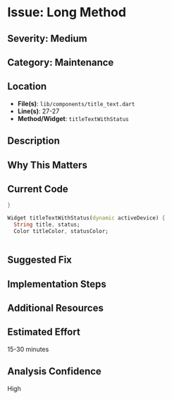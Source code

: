 # Issue: Long Method

## Severity: Medium

## Category: Maintenance

## Location
- **File(s)**: `lib/components/title_text.dart`
- **Line(s)**: 27-27
- **Method/Widget**: `titleTextWithStatus`

## Description


## Why This Matters


## Current Code
```dart
}

Widget titleTextWithStatus(dynamic activeDevice) {
  String title, status;
  Color titleColor, statusColor;
  
```

## Suggested Fix


## Implementation Steps


## Additional Resources


## Estimated Effort
15-30 minutes

## Analysis Confidence
High
